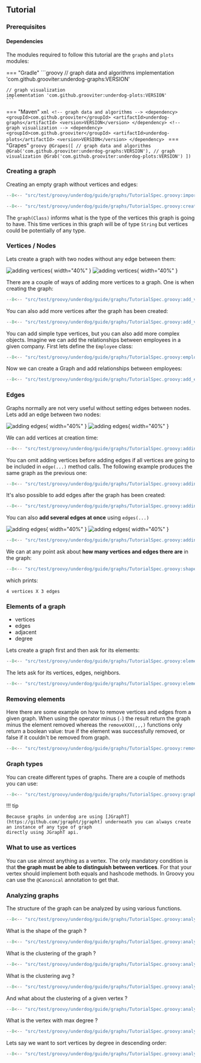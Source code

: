 ## Tutorial

### Prerequisites

#### Dependencies

The modules required to follow this tutorial are the `graphs` and `plots` modules:

=== "Gradle"
    ```groovy
    // graph data and algorithms
    implementation 'com.github.grooviter:underdog-graphs:VERSION'

    // graph visualization
    implementation 'com.github.grooviter:underdog-plots:VERSION'
    ```
=== "Maven"
    ```xml
    <!-- graph data and algorithms -->
    <dependency>
        <groupId>com.github.grooviter</groupId>
        <artifactId>underdog-graphs</artifactId>
        <version>VERSION</version>
    </dependency>
    <!-- graph visualization -->
    <dependency>
        <groupId>com.github.grooviter</groupId>
        <artifactId>underdog-plots</artifactId>
        <version>VERSION</version>
    </dependency>
    ```
=== "Grapes"
    ```groovy
    @Grapes([
        // graph data and algorithms
        @Grab('com.github.grooviter:underdog-graphs:VERSION'),
        // graph visualization
        @Grab('com.github.grooviter:underdog-plots:VERSION')
    ])
    ```

### Creating a graph

Creating an empty graph without vertices and edges:

```groovy title="create a graph"
--8<-- "src/test/groovy/underdog/guide/graphs/TutorialSpec.groovy:import"

--8<-- "src/test/groovy/underdog/guide/graphs/TutorialSpec.groovy:create"
```

The `graph(Class)` informs what is the type of the vertices this graph is going to have. This time vertices in this
graph will be of type `String` but vertices could be potentially of any type.

### Vertices / Nodes

Lets create a graph with two nodes without any edge between them:

![adding vertices](images/tutorial_adding_vertices.png#only-light){ width="40%" }
![adding vertices](images/tutorial_adding_vertices_dark.png#only-dark){ width="40%" }

There are a couple of ways of adding more vertices to a graph. One is when creating the graph:

```groovy title="adding vertices at creation time"
--8<-- "src/test/groovy/underdog/guide/graphs/TutorialSpec.groovy:add_vertices_at_creation_time"
```

You can also add more vertices after the graph has been created:

```groovy title="adding vertices after creation"
--8<-- "src/test/groovy/underdog/guide/graphs/TutorialSpec.groovy:add_vertices_after_creation"
```

You can add simple type vertices, but you can also add more complex objects. Imagine we can add the relationships between employees in a given company. First lets define the `Employee` class:

```groovy title="Employee"
--8<-- "src/test/groovy/underdog/guide/graphs/TutorialSpec.groovy:employee"
``` 

Now we can create a Graph and add relationships between employees:

```groovy title="Adding employees"
--8<-- "src/test/groovy/underdog/guide/graphs/TutorialSpec.groovy:add_employees"
```

### Edges

Graphs normally are not very useful without setting edges between nodes. Lets add an edge between two nodes:

![adding edges](images/tutorial_adding_edges.png#only-light){ width="40%" }
![adding edges](images/tutorial_adding_edges_dark.png#only-dark){ width="40%" }

We can add vertices at creation time:

```groovy title="Adding edges at creation time"
--8<-- "src/test/groovy/underdog/guide/graphs/TutorialSpec.groovy:adding_edges_at_creation"
```

You can omit adding vertices before adding edges if all vertices are going to be included in `edge(...)` method calls. The following example produces the same graph as the previous one:

```groovy title="avoid using vertex(...)"
--8<-- "src/test/groovy/underdog/guide/graphs/TutorialSpec.groovy:adding_edges_no_need_for_vertices"
```

It's also possible to add edges after the graph has been created:

```groovy title="Adding edges after creation time"
--8<-- "src/test/groovy/underdog/guide/graphs/TutorialSpec.groovy:adding_edges_after_creation"
```

You can also **add several edges at once** using `edges(...)`

![adding edges](images/tutorial_adding_edges_II.png#only-light){ width="40%" }
![adding edges](images/tutorial_adding_edges_II_dark.png#only-dark){ width="40%" }

```groovy title="adding several edges"
--8<-- "src/test/groovy/underdog/guide/graphs/TutorialSpec.groovy:adding_several_at_once"
```

We can at any point ask about **how many vertices and edges there are** in the graph:

```groovy title="shape"
--8<-- "src/test/groovy/underdog/guide/graphs/TutorialSpec.groovy:shape"
```

which prints:

```shell title="output"
4 vertices X 3 edges
```

### Elements of a graph

- vertices
- edges
- adjacent
- degree

Lets create a graph first and then ask for its elements:

```groovy title="graph"
--8<-- "src/test/groovy/underdog/guide/graphs/TutorialSpec.groovy:elements_graph"
```

The lets ask for its vertices, edges, neighbors.

```groovy title="graph elements"
--8<-- "src/test/groovy/underdog/guide/graphs/TutorialSpec.groovy:elements"
``` 

### Removing elements

Here there are some example on how to remove vertices and edges from a given graph. When using
the operator minus (`-`) the result return the graph minus the element removed whereas the `removeXXX(,,,)` functions only return a boolean value: true if the element was successfully removed, or false
if it couldn't be removed from graph.

```groovy title="removing elements"
--8<-- "src/test/groovy/underdog/guide/graphs/TutorialSpec.groovy:removing_elements"
```

### Graph types

You can create different types of graphs. There are a couple of methods you can use:

```groovy title="graph types"
--8<-- "src/test/groovy/underdog/guide/graphs/TutorialSpec.groovy:graph_types"
```

!!! tip

    Because graphs in underdog are using [JGraphT](https://github.com/jgrapht/jgrapht) underneath you can always create an instance of any type of graph 
    directly using JGraphT api.

### What to use as vertices

You can use almost anything as a vertex. The only mandatory condition is that **the graph must be able to distinguish between vertices**. For that your vertex should implement both equals and hashcode methods. In Groovy you can use the `@Canonical` annotation to get that.

### Analyzing graphs

The structure of the graph can be analyzed by using various functions.

```groovy title="graph"
--8<-- "src/test/groovy/underdog/guide/graphs/TutorialSpec.groovy:analyzing_graph"
```

What is the shape of the graph ?

```groovy title="shape"
--8<-- "src/test/groovy/underdog/guide/graphs/TutorialSpec.groovy:analyzing_graph_shape"
```

What is the clustering of the graph ?

```groovy title="clustering of the graph"
--8<-- "src/test/groovy/underdog/guide/graphs/TutorialSpec.groovy:analyzing_graph_clustering_global"
```

What is the clustering avg ?

```groovy title="clustering average"
--8<-- "src/test/groovy/underdog/guide/graphs/TutorialSpec.groovy:analyzing_graph_clustering_avg"
```

And what about the clustering of a given vertex ?

```groovy title="clustering of a vertex"
--8<-- "src/test/groovy/underdog/guide/graphs/TutorialSpec.groovy:analyzing_graph_clustering_vertex"
```

What is the vertex with max degree ?

```groovy title="max degree"
--8<-- "src/test/groovy/underdog/guide/graphs/TutorialSpec.groovy:analyzing_graph_max_degree"
```

Lets say we want to sort vertices by degree in descending order:

```groovy title="sort vertices by degree (desc)"
--8<-- "src/test/groovy/underdog/guide/graphs/TutorialSpec.groovy:analyzing_graph_sort_by_degree"
```
